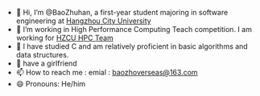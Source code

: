 - 👋 Hi, I’m @BaoZhuhan, a first-year student majoring in software engineering at [Hangzhou City University](http://www.hzcu.edu.cn/)
- 👀 I’m working in High Performance Computing Teach competition. I am working for [HZCU HPC Team](http://hzcu-hpc-team.github.io/)  
- 🌱 I have studied C and am relatively proficient in basic algorithms and data structures.
- 💞️ have a girlfriend
- 📫 How to reach me : emial : [baozhoverseas@163.com](baozhuhanoverseas@163.com)  
- 😄 Pronouns: He/him

<!---
BaoZhuhan/BaoZhuhan is a ✨ special ✨ repository because its `README.md` (this file) appears on your GitHub profile.
You can click the Preview link to take a look at your changes.
--->
